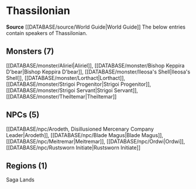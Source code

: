 ﻿---
id: '52'
name: Thassilonian
rarity: Uncommon
source: '[[DATABASE/source/World Guide|World Guide]]'
trait:
- '[[DATABASE/trait/Uncommon|Uncommon]]'
type: Language

---
# Thassilonian

**Source** [[DATABASE/source/World Guide|World Guide]] 
The below entries contain speakers of Thassilonian.

## Monsters (7)

[[DATABASE/monster/Aliriel|Aliriel]], [[DATABASE/monster/Bishop Keppira D'bear|Bishop Keppira D'bear]], [[DATABASE/monster/Ileosa's Shell|Ileosa's Shell]], [[DATABASE/monster/Lorthact|Lorthact]], [[DATABASE/monster/Strigoi Progenitor|Strigoi Progenitor]], [[DATABASE/monster/Strigoi Servant|Strigoi Servant]], [[DATABASE/monster/Theiltemar|Theiltemar]]

## NPCs (5)

[[DATABASE/npc/Arodeth, Disillusioned Mercenary Company Leader|Arodeth]], [[DATABASE/npc/Blade Magus|Blade Magus]], [[DATABASE/npc/Meitremar|Meitremar]], [[DATABASE/npc/Ordwi|Ordwi]], [[DATABASE/npc/Rustsworn Initiate|Rustsworn Initiate]]

## Regions (1)

Saga Lands